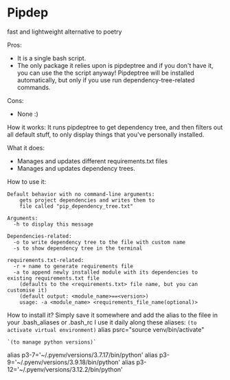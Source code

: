 # Pipdep
fast and lightweight alternative to poetry

Pros:
- It is a single bash script.
- The only package it relies upon is pipdeptree and if you don't have it, you can use the the script anyway! Pipdeptree will be installed automatically, but only if you use run dependency-tree-related commands.

Cons:
- None :)

How it works:
It runs pipdeptree to get dependency tree, and then filters out all default stuff, to only display things that you've personally installed.

What it does:
- Manages and updates different requirements.txt files
- Manages and updates dependency trees.

How to use it:
  

 	Default behavior with no command-line arguments:
		gets project dependencies and writes them to
		file called "pip_dependency_tree.txt"
  
	Arguments:
	  -h to display this message
	
	Dependencies-related:
	  -o to write dependency tree to the file with custom name
	  -s to show dependency tree in the terminal
	
	requirements.txt-related:
	  -r + name to generate requirements file
	  -a to append newly installed module with its dependencies to existing requirements.txt file
	  	(defaults to the <requirements.txt> file name, but you can customise it)
	  	(default output: <module_name>==<version>)
  		usage: -a <module_name> <requirements_file_name(optional)>
    
How to install it?
Simply save it somewhere and add the alias to the filee in your .bash_aliases or .bash_rc
I use it daily along these aliases:
	`(to activate virtual environment)`
alias psrc="source venv/bin/activate"

	`(to manage python versions)`
alias p3-7='~/.pyenv/versions/3.7.17/bin/python'
alias p3-9='~/.pyenv/versions/3.9.18/bin/python'
alias p3-12='~/.pyenv/versions/3.12.2/bin/python'
